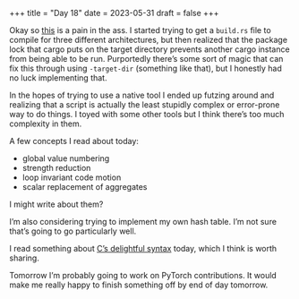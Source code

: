 +++
title = "Day 18"
date = 2023-05-31
draft = false
+++

Okay so [this][2] is a pain in the ass. I started trying to get a `build.rs` file to compile for three different architectures, but then realized that the package lock that cargo puts on the target directory prevents another cargo instance from being able to be run. Purportedly there’s some sort of magic that can fix this through using `-target-dir` (something like that), but I honestly had no luck implementing that.

In the hopes of trying to use a native tool I ended up futzing around and realizing that a  script is actually the least stupidly complex or error-prone way to do things. I toyed with some other tools but I think there’s too much complexity in them.

A few concepts I read about today:
* global value numbering
* strength reduction
* loop invariant code motion
* scalar replacement of aggregates

I might write about them?

I’m also considering trying to implement my own hash table. I’m not sure that’s going to go particularly well.

I read something about [C’s delightful syntax][1] today, which I think is worth sharing.

Tomorrow I’m probably going to work on PyTorch contributions. It would make me really happy to finish something off by end of day tomorrow.

[1]: https://softwareengineering.stackexchange.com/questions/117024/why-was-the-c-syntax-for-arrays-pointers-and-functions-designed-this-way
[2]: https://github.com/rust-lang/cargo/issues/6412

